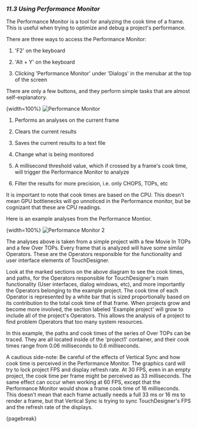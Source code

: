 
### *11.3 Using Performance Monitor*

The Performance Monitor is a tool for analyzing the cook time of a frame. This is useful when trying to optimize and debug a project's performance.

There are three ways to access the Performance Monitor: 

1. 'F2' on the keyboard

2. 'Alt + Y' on the keyboard

3. Clicking 'Performance Monitor' under 'Dialogs' in the menubar at the top of the screen


There are only a few buttons, and they perform simple tasks that are almost self-explanatory.

{width=100%}
![Performance Monitor](../img/11.3/performance-monitor-1.png)

1. Performs an analyses on the current frame

2. Clears the current results

3. Saves the current results to a text file

4. Change what is being monitored

5. A millisecond threshold value, which if crossed by a frame's cook time, will trigger the Performance Monitor to analyze

6. Filter the results for more precision, i.e. only CHOPS, TOPs, etc


It is important to note that cook times are based on the CPU. This doesn't mean GPU bottlenecks will go unnoticed in the Performance monitor, but be cognizant that these are CPU readings. 

Here is an example analyses from the Performance Montior.

{width=100%}
![Performance Monitor 2](../img/11.3/performance-monitor-2.png)

The analyses above is taken from a simple project with a few Movie In TOPs and a few Over TOPs. Every frame that is analyzed will have some similar Operators. These are the Operators responsible for the functionality and user interface elements of TouchDesigner.

Look at the marked sections on the above diagram to see the cook times, and paths, for the Operators responsible for TouchDesigner's main functionality (User interfaces, dialog windows, etc), and more importantly the Operators belonging to the example project. The cook time of each Operator is represented by a white bar that is sized proportionally based on its contribution to the total cook time of that frame. When projects grow and become more involved, the section labeled 'Example project' will grow to include all of the project's Operators. This allows the analysis of a project to find problem Operators that too many system resources. 

In this example, the paths and cook times of the series of Over TOPs can be traced. They are all located inside of the 'project1' container, and their cook times range from 0.06 milliseconds to 0.6 milliseconds.  

A cautious side-note: Be careful of the effects of Vertical Sync and how cook time is perceived in the Performance Monitor. The graphics card will try to lock project FPS and display refresh rate. At 30 FPS, even in an empty project, the cook time per frame might be perceived as 33 milliseconds. The same effect can occur when working at 60 FPS, except that the Performance Monitor would show a frame cook time of 16 milliseconds. This doesn't mean that each frame actually needs a full 33 ms or 16 ms to render a frame, but that Vertical Sync is trying to sync TouchDesigner's FPS and the refresh rate of the displays. 

{pagebreak}